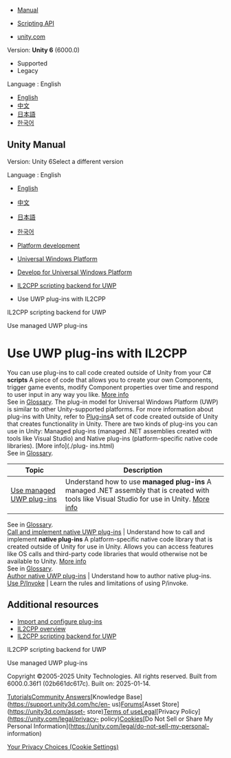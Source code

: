 [](https://docs.unity3d.com)

  * [Manual](../Manual/index.html)
  * [Scripting API](../ScriptReference/index.html)

  * [unity.com](https://unity.com/)

Version: **Unity 6** (6000.0)

  * Supported
  * Legacy

Language : English

  * [English](/Manual/uwp-il2cpp-plugins.html)
  * [中文](/cn/current/Manual/uwp-il2cpp-plugins.html)
  * [日本語](/ja/current/Manual/uwp-il2cpp-plugins.html)
  * [한국어](/kr/current/Manual/uwp-il2cpp-plugins.html)

[](https://docs.unity3d.com)

## Unity Manual

Version: Unity 6Select a different version

Language : English

  * [English](/Manual/uwp-il2cpp-plugins.html)
  * [中文](/cn/current/Manual/uwp-il2cpp-plugins.html)
  * [日本語](/ja/current/Manual/uwp-il2cpp-plugins.html)
  * [한국어](/kr/current/Manual/uwp-il2cpp-plugins.html)

  * [Platform development ](PlatformSpecific.html)
  * [Universal Windows Platform](WindowsStore.html)
  * [Develop for Universal Windows Platform](uwp-developing.html)
  * [IL2CPP scripting backend for UWP](uwp-il2cpp-scripting.html)
  * Use UWP plug-ins with IL2CPP

[](uwp-il2cpp-scripting.html)

IL2CPP scripting backend for UWP

[](uwp-managed-plugins.html)

Use managed UWP plug-ins

# Use UWP plug-ins with IL2CPP

You can use plug-ins to call code created outside of Unity from your C#
**scripts** A piece of code that allows you to create your own Components,
trigger game events, modify Component properties over time and respond to user
input in any way you like. [More info](creating-scripts.html)  
See in [Glossary](Glossary.html#Scripts). The plug-in model for Universal
Windows Platform (UWP) is similar to other Unity-supported platforms. For more
information about plug-ins with Unity, refer to [Plug-ins](./plug-ins.html)A
set of code created outside of Unity that creates functionality in Unity.
There are two kinds of plug-ins you can use in Unity: Managed plug-ins
(managed .NET assemblies created with tools like Visual Studio) and Native
plug-ins (platform-specific native code libraries). [More info](./plug-
ins.html)  
See in [Glossary](Glossary.html#Plug-in).

**Topic** | **Description**  
---|---  
[Use managed UWP plug-ins](uwp-managed-plugins.html) | Understand how to use **managed plug-ins** A managed .NET assembly that is created with tools like Visual Studio for use in Unity. [More info](./plug-ins.html)  
See in [Glossary](Glossary.html#Managedplug-in).  
[Call and implement native UWP plug-ins](uwp-native-plugins-call.html) | Understand how to call and implement **native plug-ins** A platform-specific native code library that is created outside of Unity for use in Unity. Allows you can access features like OS calls and third-party code libraries that would otherwise not be available to Unity. [More info](./plug-ins.html)  
See in [Glossary](Glossary.html#Nativeplug-in).  
[Author native UWP plug-ins](uwp-native-plugins-author.html) | Understand how to author native plug-ins.  
[Use P/Invoke](uwp-pinvoke.html) | Learn the rules and limitations of using P/invoke.  
  
## Additional resources

  * [Import and configure plug-ins](plug-in-inspector.html)
  * [IL2CPP overview](./scripting-backends-il2cpp.html)
  * [IL2CPP scripting backend for UWP](uwp-il2cpp-scripting.html)

[](uwp-il2cpp-scripting.html)

IL2CPP scripting backend for UWP

[](uwp-managed-plugins.html)

Use managed UWP plug-ins

Copyright ©2005-2025 Unity Technologies. All rights reserved. Built from
6000.0.36f1 (02b661dc617c). Built on: 2025-01-14.

[Tutorials](https://learn.unity.com/)[Community
Answers](https://answers.unity3d.com)[Knowledge
Base](https://support.unity3d.com/hc/en-
us)[Forums](https://forum.unity3d.com)[Asset Store](https://unity3d.com/asset-
store)[Terms of
use](https://docs.unity3d.com/Manual/TermsOfUse.html)[Legal](https://unity.com/legal)[Privacy
Policy](https://unity.com/legal/privacy-
policy)[Cookies](https://unity.com/legal/cookie-policy)[Do Not Sell or Share
My Personal Information](https://unity.com/legal/do-not-sell-my-personal-
information)

[Your Privacy Choices (Cookie Settings)](javascript:void\(0\);)

